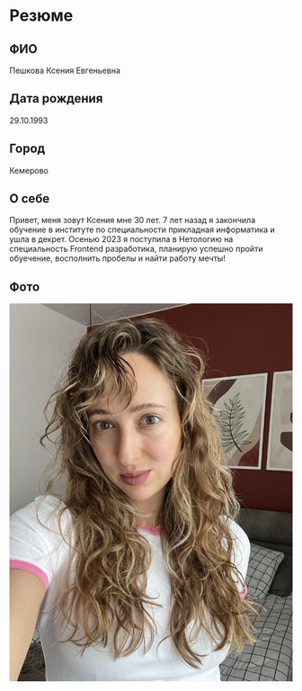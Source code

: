 # Резюме
## ФИО 
Пешкова Ксения Евгеньевна
## Дата рождения
29.10.1993
## Город
Кемерово
## О себе
Привет, меня зовут Ксения мне 30 лет. 7 лет назад я закончила обучение в институте по специальности прикладная информатика и ушла в декрет. Осенью 2023 я поступила в Нетологию на специальность Frontend разработика, планирую успешно пройти обуечение, восполнить пробелы и найти работу мечты! 
## Фото
![фото](/IMG_1626.jpeg)
